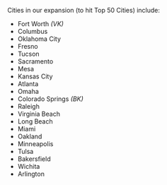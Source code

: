 Cities in our expansion (to hit Top 50 Cities) include:
- Fort Worth *(VK)*
- Columbus
- Oklahoma City
- Fresno
- Tucson
- Sacramento
- Mesa
- Kansas City
- Atlanta
- Omaha
- Colorado Springs *(BK)*
- Raleigh
- Virginia Beach
- Long Beach
- Miami
- Oakland
- Minneapolis
- Tulsa
- Bakersfield
- Wichita
- Arlington
